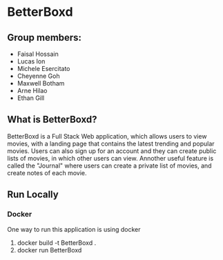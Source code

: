 # BetterBoxd

## Group members:
- Faisal Hossain
- Lucas Ion
- Michele Esercitato
- Cheyenne Goh
- Maxwell Botham
- Arne Hilao
- Ethan Gill

## What is BetterBoxd?
BetterBoxd is a Full Stack Web application, which allows users to view movies, with a landing page that contains the latest trending and popular movies. Users can also sign up for an account and 
they can create public lists of movies, in which other users can view. Annother useful feature is called the "Journal" where users can create a private list of movies, and 
create notes of each movie.

## Run Locally

### Docker
One way to run this application is using docker
1. docker build -t BetterBoxd .
2. docker run BetterBoxd
